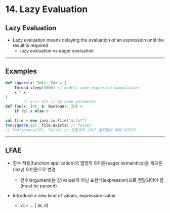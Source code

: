 # 14. Lazy Evaluation
## Lazy Evaluation
- Lazy evaluation means delaying the evaluation of an expression until the result is required
	- lazy evaluation vs eager evaluation

---
## Examples
```scala
def square(x: Int): Int = { 
	Thread.sleep(5000) // models some expensive computation 
	x * x 
} 
		// x:=> Int // by-name parameter
def foo(x: Int, b: Boolean): Int = 
	if (b) x else 0 
	
val file = new java.io.File("a.txt") 
foo(square(10), file.exists) // false?
// foo(square(10), false) // 윗줄과의 차이? 컴파일러 따라 다르다?
```

---
## LFAE
- 함수 적용(function application)의 열망적 의미론(eager semaintics)을 게으른(lazy) 의미론으로 변경
	- 인수(argument)는 값(value)이 아닌 표현식(expression)으로 전달되어야 함(must be passed)

- Introduce a new kind of values, expression-value
	- v::= ... | (e, $\sigma$)
